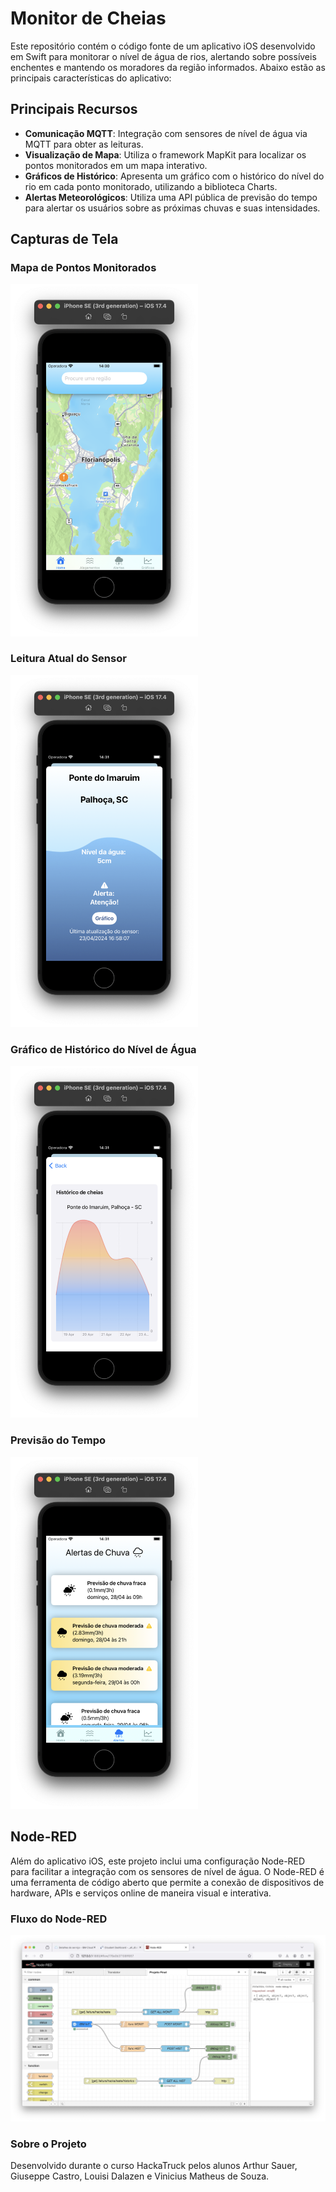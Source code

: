 # Monitor de Cheias

Este repositório contém o código fonte de um aplicativo iOS desenvolvido em Swift para monitorar o nível de água de rios, alertando sobre possíveis enchentes e mantendo os moradores da região informados. Abaixo estão as principais características do aplicativo:

## Principais Recursos

- **Comunicação MQTT**: Integração com sensores de nível de água via MQTT para obter as leituras.
- **Visualização de Mapa**: Utiliza o framework MapKit para localizar os pontos monitorados em um mapa interativo.
- **Gráficos de Histórico**: Apresenta um gráfico com o histórico do nível do rio em cada ponto monitorado, utilizando a biblioteca Charts.
- **Alertas Meteorológicos**: Utiliza uma API pública de previsão do tempo para alertar os usuários sobre as próximas chuvas e suas intensidades.

## Capturas de Tela

### Mapa de Pontos Monitorados
<img src="readmeImages/home.png" width="300">

### Leitura Atual do Sensor
<img src="readmeImages/leituraatual.png" width="300">


### Gráfico de Histórico do Nível de Água
<img src="readmeImages/historico.png" width="300">


### Previsão do Tempo
<img src="readmeImages/previsao.png" width="300">

## Node-RED

Além do aplicativo iOS, este projeto inclui uma configuração Node-RED para facilitar a integração com os sensores de nível de água. O Node-RED é uma ferramenta de código aberto que permite a conexão de dispositivos de hardware, APIs e serviços online de maneira visual e interativa.

### Fluxo do Node-RED
<img src="readmeImages/print-node-red-flow.jpg" width="800">

### Sobre o Projeto
Desenvolvido durante o curso HackaTruck pelos alunos Arthur Sauer, Giuseppe Castro, Louisi Dalazen e Vinicius Matheus de Souza.
